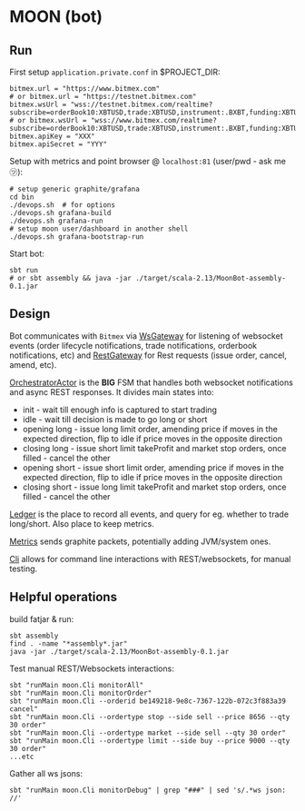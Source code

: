 MOON (bot)
==========

Run
---

First setup `application.private.conf` in $PROJECT_DIR:
```
bitmex.url = "https://www.bitmex.com"
# or bitmex.url = "https://testnet.bitmex.com"
bitmex.wsUrl = "wss://testnet.bitmex.com/realtime?subscribe=orderBook10:XBTUSD,trade:XBTUSD,instrument:.BXBT,funding:XBTUSD"
# or bitmex.wsUrl = "wss://www.bitmex.com/realtime?subscribe=orderBook10:XBTUSD,trade:XBTUSD,instrument:.BXBT,funding:XBTUSD"
bitmex.apiKey = "XXX"
bitmex.apiSecret = "YYY"
```

Setup with metrics and point browser @ `localhost:81` (user/pwd - ask me ㋡):
```
# setup generic graphite/grafana
cd bin
./devops.sh  # for options
./devops.sh grafana-build
./devops.sh grafana-run
# setup moon user/dashboard in another shell
./devops.sh grafana-bootstrap-run
```

Start bot:
```
sbt run
# or sbt assembly && java -jar ./target/scala-2.13/MoonBot-assembly-0.1.jar
```


Design
------
Bot communicates with `Bitmex` via [WsGateway](src/main/scala/moon/WsGateway.scala) for listening of websocket events (order lifecycle notifications, trade notifications, orderbook notifications, etc)
and [RestGateway](src/main/scala/moon/RestGateway.scala) for Rest requests (issue order, cancel, amend, etc). 

[OrchestratorActor](src/main/scala/moon/OrchestratorActor.scala) is the **BIG** FSM that handles both websocket notifications and async REST responses. It divides main states into:
- init - wait till enough info is captured to start trading
- idle - wait till decision is made to go long or short
- opening long - issue long limit order, amending price if moves in the expected direction, flip to idle if price moves in the opposite direction
- closing long - issue short limit takeProfit and market stop orders, once filled - cancel the other
- opening short - issue short limit order, amending price if moves in the expected direction, flip to idle if price moves in the opposite direction
- closing short - issue long limit takeProfit and market stop orders, once filled - cancel the other

[Ledger](src/main/scala/moon/Ledger.scala) is the place to record all events, and query for eg. whether to trade long/short. Also place to keep metrics.

[Metrics](src/main/scala/moon/Metrics.scala) sends graphite packets, potentially adding JVM/system ones.

[Cli](src/main/scala/moon/Cli.scala) allows for command line interactions with REST/websockets, for manual testing.


Helpful operations
------------------

build fatjar & run:
```
sbt assembly
find . -name "*assembly*.jar"
java -jar ./target/scala-2.13/MoonBot-assembly-0.1.jar
```

Test manual REST/Websockets interactions:
```
sbt "runMain moon.Cli monitorAll"
sbt "runMain moon.Cli monitorOrder"
sbt "runMain moon.Cli --orderid be149218-9e8c-7367-122b-072c3f883a39 cancel"
sbt "runMain moon.Cli --ordertype stop --side sell --price 8656 --qty 30 order"
sbt "runMain moon.Cli --ordertype market --side sell --qty 30 order"
sbt "runMain moon.Cli --ordertype limit --side buy --price 9000 --qty 30 order"
...etc
```

Gather all ws jsons:
```
sbt "runMain moon.Cli monitorDebug" | grep "###" | sed 's/.*ws json: //'
```

